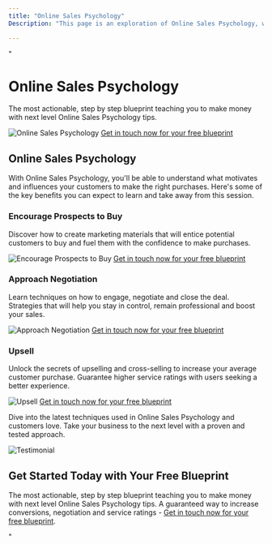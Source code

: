 ```yaml
---
title: "Online Sales Psychology"
Description: "This page is an exploration of Online Sales Psychology, with advice and tips for individuals looking to make extra money on the side. Learn how psychological research can help you make more money online and discover how to remove any mental and emotional blocks to success. Keyword: Online Sales Psychology."

---
```


"<h1>Online Sales Psychology</h1>
<p>The most actionable, step by step blueprint teaching you to make money with next level Online Sales Psychology tips.</p>
<img src="online-psychology.jpg" alt="Online Sales Psychology" />
<a href="/contact" class="btn btn-primary">Get in touch now for your free blueprint</a>

<h2>Online Sales Psychology</h2>
<p>With Online Sales Psychology, you'll be able to understand what motivates and influences your customers to make the right purchases. Here's some of the key benefits you can expect to learn and take away from this session.</p>

<h3>Encourage Prospects to Buy</h3>
<p>Discover how to create marketing materials that will entice potential customers to buy and fuel them with the confidence to make purchases.</p>
<img src="encourage.jpg" alt="Encourage Prospects to Buy" />
<a href="/contact" class="btn btn-primary">Get in touch now for your free blueprint</a>

<h3>Approach Negotiation</h3>
<p>Learn techniques on how to engage, negotiate and close the deal. Strategies that will help you stay in control, remain professional and boost your sales.</p>
<img src="negotiate.jpg" alt="Approach Negotiation" />
<a href="/contact" class="btn btn-primary">Get in touch now for your free blueprint</a>

<h3>Upsell</h3>
<p>Unlock the secrets of upselling and cross-selling to increase your average customer purchase. Guarantee higher service ratings with users seeking a better experience.</p>
<img src="upsell.jpg" alt="Upsell" />
<a href="/contact" class="btn btn-primary">Get in touch now for your free blueprint</a>

<p>Dive into the latest techniques used in Online Sales Psychology and customers love. Take your business to the next level with a proven and tested approach.</p>
<img src="testimonial.jpg" alt="Testimonial" />

<h2>Get Started Today with Your Free Blueprint</h2>
<p>The most actionable, step by step blueprint teaching you to make money with next level Online Sales Psychology tips. A guaranteed way to increase conversions, negotiation and service ratings - <a href="/contact" class="btn btn-primary">Get in touch now for your free blueprint</a>.</p>"